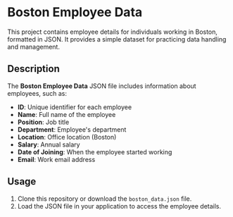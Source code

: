 # Boston Employee Data

This project contains employee details for individuals working in Boston, formatted in JSON. It provides a simple dataset for practicing data handling and management.

## Description

The **Boston Employee Data** JSON file includes information about employees, such as:

- **ID**: Unique identifier for each employee
- **Name**: Full name of the employee
- **Position**: Job title
- **Department**: Employee's department
- **Location**: Office location (Boston)
- **Salary**: Annual salary
- **Date of Joining**: When the employee started working
- **Email**: Work email address

## Usage

1. Clone this repository or download the `boston_data.json` file.
2. Load the JSON file in your application to access the employee details.

